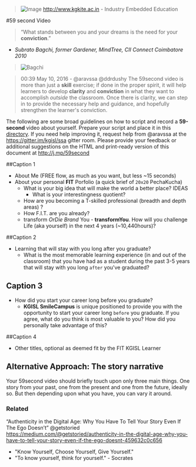 > ![Image](http://bit.ly/KITELogo) 
> <http://www.kgkite.ac.in> - Industry Embedded Education

#59 second Video 

>“What stands between you and your dreams is the need for your **conviction**.”
- _Subrato Bagchi, former Gardener, MindTree, CII Connect Coimbatore 2010_

>![Bagchi](http://www.thehindu.com/multimedia/dynamic/00228/2010030753530601_228008e.jpg)

> 00:39 May 10, 2016 - @aravssa  @ddrdushy The 59second video is more than just a **skill** exercise; if done in the proper spirit, it will help learners to develop **clarity** and **conviction** in what they want to accomplish *outside* the classroom. Once there is clarity, we can step in to provide the necessary help and guidance, and hopefully strengthen the learner's conviction.

The following are some broad guidelines on how to script and record a **59-second** video about yourself. Prepare your script and place it in this [directory](/59scripts). If you need help improving it, request help from @aravssa at the https://gitter.im/kgisl/ssa gitter room.  Please provide your feedback or additional suggestions on the HTML and print-ready version of this document at http://j.mp/59second 

##Caption 1 
 - About Me  (FREE flow, as much as you want, but  less ~15 seconds)
 - About your personal **FIT** Porfolio (a quick brief of `20x20` PechaKucha)
	 - What is your big idea that will make the world a better place? IDEAS
		 - What is your interestingness quotient?
	 - How are you becoming a T-skilled professional (breadth and depth areas) ?
	 - How F.I.T. are you already?  
	 - transform *OrDie* *Brand* You - **transformYou**. How will you challenge Life (aka yourself) in the next 4 years (~10,440hours)? 

##Caption 2 
- Learning that will stay with you long after you graduate?
	- What is the most memorable learning experience (in and out of the classroom) that you have had as a student during the past 3-5 years that will stay with you long `after` you've graduated? 

## Caption 3 
- How did you start your career long before you graduate?
	- **KGISL SmileCampus** is unique positioned to provide you with the opportunity to start your career long `before` you graduate. If you agree, what do you think is most valuable to you? How did you personally take advantage of this?

##Caption 4 
- Other titles, optional as deemed fit by the FIT KGISL Learner  


## Alternative Approach: The story narrative ##
Your 59second video should briefly touch upon only three main things. One story from your past, one from the present and one from the future, ideally so. But then depending upon what you have, you can vary it around.

### Related 
“Authenticity in the Digital Age: Why You Have To Tell Your Story Even If The Ego Doesn’t” @getstoried https://medium.com/@getstoried/authenticity-in-the-digital-age-why-you-have-to-tell-your-story-even-if-the-ego-doesnt-459632c0c656
  - "Know Yourself, Choose Yourself, Give Yourself."
  - "To know yourself, think for yourself." - Socrates
